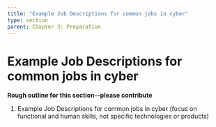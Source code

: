 ```yaml
---
title: "Example Job Descriptions for common jobs in cyber"
type: section
parent: Chapter 3: Preparation
---
```

Example Job Descriptions for common jobs in cyber 
=================================================

**Rough outline for this section--please contribute**

  1. Example Job Descriptions for common jobs in cyber (focus on functional and human skills, not specific technologies or products)  

